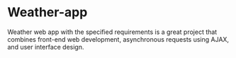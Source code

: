 # Weather-app
Weather web app with the specified requirements is a great project that combines front-end web development, asynchronous requests using AJAX, and user interface design. 
